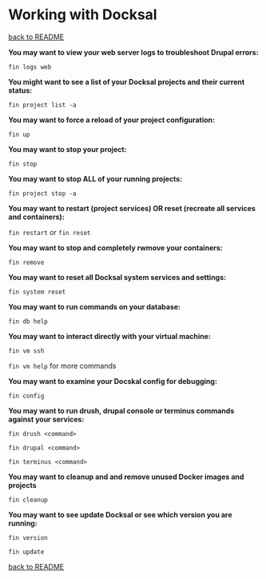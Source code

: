 # Working with Docksal
[back to README](../README.md)

**You may want to view your web server logs to troubleshoot Drupal errors:**

```fin logs web```

**You might want to see a list of your Docksal projects and their current status:**

```fin project list -a```

**You may want to force a reload of your project configuration:**

```fin up```

**You may want to stop your project:**

```fin stop```

**You may want to stop ALL of your running projects:**

```fin project stop -a``` 

**You may want to restart (project services) OR reset (recreate all services and containers):**

```fin restart``` or ```fin reset```

**You may want to stop and completely rwmove your containers:**

```fin remove```

**You may want to reset all Docksal system services and settings:**

```fin system reset``` 

**You may want to run commands on your database:**

```fin db help```

**You may want to interact directly with your virtual machine:**

```fin vm ssh```

```fin vm help``` for more commands

**You may want to examine your Docskal config for debugging:**

```fin config```

**You may want to run drush, drupal console or terminus commands against your services:**

```fin drush <command>```

```fin drupal <command>```

```fin terminus <command>```

**You may want to cleanup and and remove unused Docker images and projects**

```fin cleanup```

**You may want to see update Docksal or see which version you are running:**

```fin version```

```fin update```

[back to README](../README.md)




